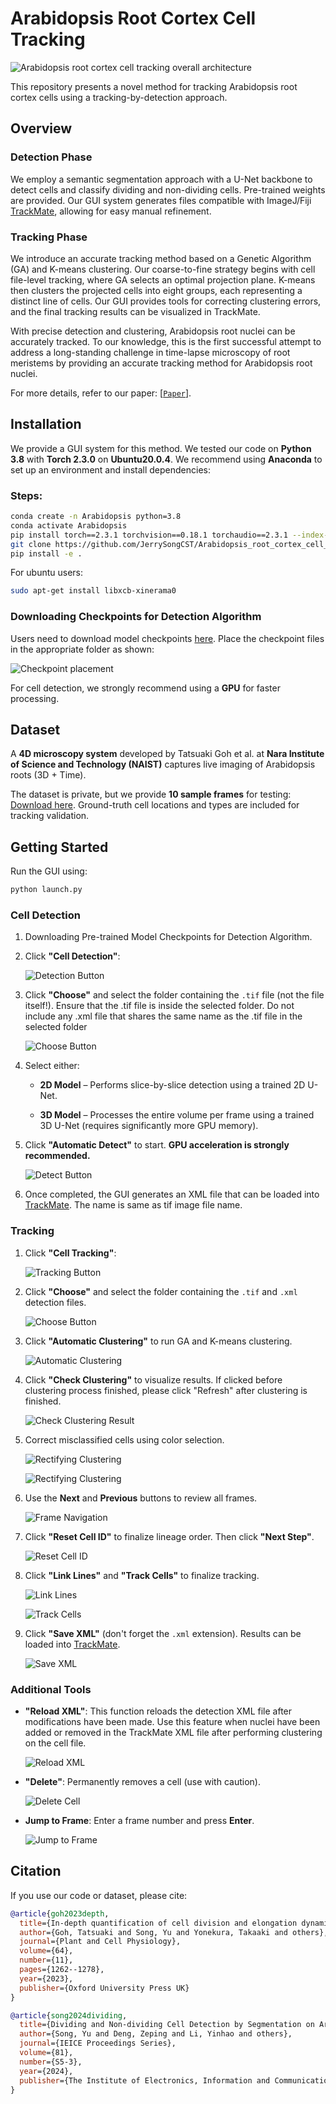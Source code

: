 # Arabidopsis Root Cortex Cell Tracking

![Arabidopsis root cortex cell tracking overall architecture](assets/overview.png?raw=true)

This repository presents a novel method for tracking Arabidopsis root cortex cells using a tracking-by-detection approach.

## Overview

### Detection Phase
We employ a semantic segmentation approach with a U-Net backbone to detect cells and classify dividing and non-dividing cells. Pre-trained weights are provided. Our GUI system generates files compatible with ImageJ/Fiji [TrackMate](https://imagej.net/plugins/trackmate/), allowing for easy manual refinement.

### Tracking Phase
We introduce an accurate tracking method based on a Genetic Algorithm (GA) and K-means clustering. Our coarse-to-fine strategy begins with cell file-level tracking, where GA selects an optimal projection plane. K-means then clusters the projected cells into eight groups, each representing a distinct line of cells. Our GUI provides tools for correcting clustering errors, and the final tracking results can be visualized in TrackMate.

With precise detection and clustering, Arabidopsis root nuclei can be accurately tracked. To our knowledge, this is the first successful attempt to address a long-standing challenge in time-lapse microscopy of root meristems by providing an accurate tracking method for Arabidopsis root nuclei.

For more details, refer to our paper: [[`Paper`](https://academic.oup.com/pcp/article/64/11/1262/7323573)].

## Installation

We provide a GUI system for this method. We tested our code on **Python 3.8** with **Torch 2.3.0** on **Ubuntu20.0.4**. We recommend using **Anaconda** to set up an environment and install dependencies:

### Steps:

```bash
conda create -n Arabidopsis python=3.8
conda activate Arabidopsis
pip install torch==2.3.1 torchvision==0.18.1 torchaudio==2.3.1 --index-url https://download.pytorch.org/whl/cu118
git clone https://github.com/JerrySongCST/Arabidopsis_root_cortex_cell_tracking.git && cd Arabidopsis_root_cortex_cell_tracking
pip install -e .
```
For ubuntu users:
```bash
sudo apt-get install libxcb-xinerama0
```

### Downloading Checkpoints for Detection Algorithm

Users need to download model checkpoints [here](https://drive.google.com/drive/folders/1XdNGD-tufMjMFptxqqRKve0RJdr8RXB9?usp=sharing). Place the checkpoint files in the appropriate folder as shown:

![Checkpoint placement](assets/pth.png?raw=true)

For cell detection, we strongly recommend using a **GPU** for faster processing.

## Dataset

A **4D microscopy system** developed by Tatsuaki Goh et al. at **Nara Institute of Science and Technology (NAIST)** captures live imaging of Arabidopsis roots (3D + Time). 

The dataset is private, but we provide **10 sample frames** for testing: [Download here](https://drive.google.com/drive/folders/1l8Ij9N3ODNBB29kc-vXhjcDnrSU2eUdR?usp=drive_link). Ground-truth cell locations and types are included for tracking validation.

## Getting Started

Run the GUI using:
```bash
python launch.py
```


### Cell Detection 

1. Downloading Pre-trained Model Checkpoints for Detection Algorithm.

2. Click **"Cell Detection"**:
   
   ![Detection Button](assets/detection_ui.jpg?raw=true)


3. Click **"Choose"** and select the folder containing the `.tif` file (not the file itself!). Ensure that the .tif file is inside the selected folder. Do not include any .xml file that shares the same name as the .tif file in the selected folder


   ![Choose Button](assets/choose1.jpg?raw=true)


4. Select either:

   - **2D Model** – Performs slice-by-slice detection using a trained 2D U-Net.
   
   - **3D Model** – Processes the entire volume per frame using a trained 3D U-Net (requires significantly more GPU memory).
   
5. Click **"Automatic Detect"** to start. **GPU acceleration is strongly recommended.**


   ![Detect Button](assets/detect.jpg?raw=true)

6. Once completed, the GUI generates an XML file that can be loaded into [TrackMate](https://imagej.net/plugins/trackmate/). The name is same as tif image file name.

### Tracking

1. Click **"Cell Tracking"**:


   ![Tracking Button](assets/tracking_ui.jpg?raw=true)


2. Click **"Choose"** and select the folder containing the `.tif` and `.xml` detection files.


   ![Choose Button](assets/choose2.jpg?raw=true)


3. Click **"Automatic Clustering"** to run GA and K-means clustering.


   ![Automatic Clustering](assets/ga_clustering.jpg?raw=true)


4. Click **"Check Clustering"** to visualize results. If clicked before clustering process finished, please click "Refresh" after clustering is finished.


   ![Check Clustering Result](assets/check_clustering.jpg?raw=true)


5. Correct misclassified cells using color selection.


   ![Rectifying Clustering](assets/Rectification.jpg?raw=true)


   ![Rectifying Clustering](assets/Rectification2.jpg?raw=true)


6. Use the **Next** and **Previous** buttons to review all frames.


   ![Frame Navigation](assets/next.jpg?raw=true)


7. Click **"Reset Cell ID"** to finalize lineage order. Then click **"Next Step"**.


   ![Reset Cell ID](assets/reset_id.jpg?raw=true)


8. Click **"Link Lines"** and **"Track Cells"** to finalize tracking.


   ![Link Lines](assets/link_lines.jpg?raw=true)


   ![Track Cells](assets/cell_track.png?raw=true)

9. Click **"Save XML"** (don't forget the `.xml` extension). Results can be loaded into [TrackMate](https://imagej.net/plugins/trackmate/).


   ![Save XML](assets/save_xml.jpg?raw=true)


### Additional Tools

- **"Reload XML"**: This function reloads the detection XML file after modifications have been made. Use this feature when nuclei have been added or removed in the TrackMate XML file after performing clustering on the cell file.


   ![Reload XML](assets/reload_xml.jpg?raw=true)


- **"Delete"**: Permanently removes a cell (use with caution).


   ![Delete Cell](assets/delete.jpg?raw=true)


- **Jump to Frame**: Enter a frame number and press **Enter**.


   ![Jump to Frame](assets/jump_frame.jpg?raw=true)


## Citation

If you use our code or dataset, please cite:

```bibtex
@article{goh2023depth,
  title={In-depth quantification of cell division and elongation dynamics at the tip of growing Arabidopsis roots using 4D microscopy, AI-assisted image processing and data sonification},
  author={Goh, Tatsuaki and Song, Yu and Yonekura, Takaaki and others},
  journal={Plant and Cell Physiology},
  volume={64},
  number={11},
  pages={1262--1278},
  year={2023},
  publisher={Oxford University Press UK}
}

@article{song2024dividing,
  title={Dividing and Non-dividing Cell Detection by Segmentation on Arabidopsis Root Images Using Light-weight U-Net},
  author={Song, Yu and Deng, Zeping and Li, Yinhao and others},
  journal={IEICE Proceedings Series},
  volume={81},
  number={S5-3},
  year={2024},
  publisher={The Institute of Electronics, Information and Communication Engineers}
}
```

